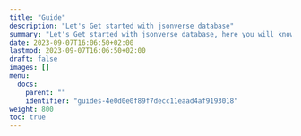 ```yaml
---
title: "Guide"
description: "Let's Get started with jsonverse database"
summary: "Let's Get started with jsonverse database, here you will know how to connect the database and how to use the main commends"
date: 2023-09-07T16:06:50+02:00
lastmod: 2023-09-07T16:06:50+02:00
draft: false
images: []
menu:
  docs:
    parent: ""
    identifier: "guides-4e0d0e0f89f7decc11eaad4af9193018"
weight: 800
toc: true
---
```

